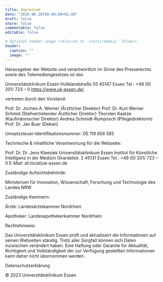 ```yaml
---
title: Impressum
date: "2018-06-28T00:00:00+01:00"
draft: false
share: false
commentable: false
editable: false

# Optional header image (relative to `static/media/` folder).
header:
  caption: ""
  image: ""
---
```

 
Herausgeber der Website und verantwortlich im Sinne des Presserechts sowie des Telemediengesetzes ist das
 
Universitätsklinikum Essen
Hufelandstraße 55
45147 Essen
Tel.: +49 (0) 201/ 723 – 0
https://www.uk-essen.de/
 
vertreten durch den Vorstand:

Prof. Dr. Jochen A. Werner (Ärztlicher Direktor)
Prof. Dr. Kurt Werner Schmid (Stellvertretender Ärztlicher Direktor)
Thorsten Kaatze (Kaufmännischer Direktor)
Andrea Schmidt-Rumposch (Pflegedirektorin)
Prof. Dr. Jan Buer (Dekan)

Umsatzsteuer-Identifikationsnummer: DE 119 656 585
 
Technische & inhaltliche Verantwortung für die Webseite:

Prof. Dr. Dr. Jens Kleesiek
Universitätsklinikum Essen
Institut für Künstliche Intelligenz in der Medizin
Girardetstr. 2
45131 Essen
Tel.: +49 (0) 201/ 723 – 0
E-Mail: all.tio(at)uk-essen.de
 
Zuständige Aufsichtsbehörde:

Ministerium für Innovation, Wissenschaft, Forschung und Technologie des Landes NRW

Zuständige Kammern:

Ärzte: Landesärztekammer Nordrhein

Apotheker: Landesapothekerkammer Nordrhein

Rechtshinweis:

Das Universitätsklinikum Essen prüft und aktualisiert die Informationen auf seinen Webseiten ständig. Trotz aller Sorgfalt können sich Daten inzwischen verändert haben. Eine Haftung oder Garantie für Aktualität, Richtigkeit und Vollständigkeit der zur Verfügung gestellten Informationen kann daher nicht übernommen werden.
 
Datenschutzerklärung

© 2023 Universitätsklinikum Essen